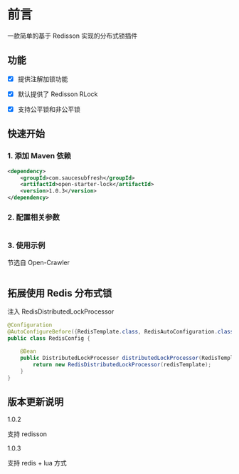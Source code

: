 # 前言

一款简单的基于 Redisson 实现的分布式锁插件

## 功能

- [x] 提供注解加锁功能

- [x] 默认提供了 Redisson RLock

- [x] 支持公平锁和非公平锁

## 快速开始

### 1. 添加 Maven 依赖

```xml
<dependency>
    <groupId>com.saucesubfresh</groupId>
    <artifactId>open-starter-lock</artifactId>
    <version>1.0.3</version>
</dependency>
```

### 2. 配置相关参数

```yaml

```

### 3. 使用示例

节选自 Open-Crawler

```java


```

## 拓展使用 Redis 分布式锁

注入 RedisDistributedLockProcessor

```java
@Configuration
@AutoConfigureBefore({RedisTemplate.class, RedisAutoConfiguration.class})
public class RedisConfig {

    @Bean
    public DistributedLockProcessor distributedLockProcessor(RedisTemplate<String, Object> redisTemplate){
        return new RedisDistributedLockProcessor(redisTemplate);
    }
}
```

## 版本更新说明

1.0.2

支持 redisson

1.0.3

支持 redis + lua 方式





